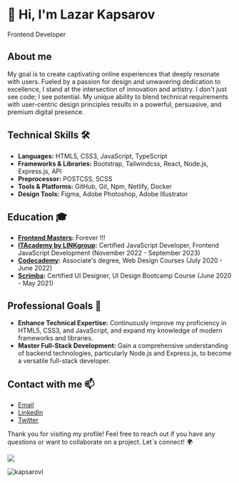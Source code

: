 # 👋 Hi, I'm Lazar Kapsarov
Frontend Developer

## About me
My goal is to create captivating online experiences that deeply resonate with users. Fueled by a passion for design and unwavering dedication to excellence, I stand at the intersection of innovation and artistry. I don't just see code; I see potential. My unique ability to blend technical requirements with user-centric design principles results in a powerful, persuasive, and premium digital presence.

##  Technical Skills  🛠️
- **Languages:** HTML5, CSS3, JavaScript, TypeScript
- **Frameworks & Libraries:** Bootstrap, Tailwindcss, React, Node.js, Express.js, API
- **Preprocessor:** POSTCSS, SCSS
- **Tools & Platforms:** GitHub, Git, Npm, Netlify, Docker
- **Design Tools:** Figma, Adobe Photoshop, Adobe Illustrator 

## Education  🎓
- **[Frontend Masters](https://frontendmasters.com/):** Forever !!!
- **[ITAcademy by LINKgroup](https://www.it-akademija.com/):** Certified JavaScript Developer, Frontend JavaScript Development (November 2022 - September 2023)
- **[Codecademy](https://www.codecademy.com/):** Associate's degree, Web Design Courses (July 2020 - June 2022)
- **[Scrimba](https://v2.scrimba.com/home):** Certified UI Designer, UI Design Bootcamp Course (June 2020 - May 2021)

## Professional Goals  🚀

- **Enhance Technical Expertise:** Continuously improve my proficiency in HTML5, CSS3, and JavaScript, and expand my knowledge of modern frameworks and libraries.
- **Master Full-Stack Development:** Gain a comprehensive understanding of backend technologies, particularly Node.js and Express.js, to become a versatile full-stack developer.

## Contact with me 📫
- [Email](mailto:kapsarovlazar@gmail.com)
- [LinkedIn](https://www.linkedin.com/in/lazar-kapsarov)
- [Twitter](https://x.com/kapsarovlazar)


Thank you for visiting my profile! Feel free to reach out if you have any questions or want to collaborate on a project. Let`s connect! 🌍

  

    
<!-- retro visitor counter -->  
<p align="left" >   
  <img src="https://profile-counter.glitch.me/kapsarovL/count.svg" />  
</p> 
 <p align="left"> <img src="https://komarev.com/ghpvc/?username=kapsarovl&label=Profile%20views&color=0e75b6&style=flat" alt="kapsarovl" /> </p>
